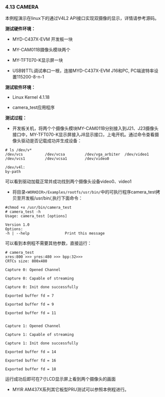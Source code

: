 ### 4.13 CAMERA

本例程演示在linux下的通过V4L2 API接口实现双摄像的显示，详情请参考源码。

**测试硬件环境：**

* MYD-C437X-EVM 开发板一块
* MY-CAM011B摄像头模块两个

* MY-TFT070-K显示屏一块

* USB转TTL调试串口一根，连接MYD-C437X-EVM J16和PC, PC端波特率设置115200-8-n-1

**测试软件环境：**

* Linux Kernel 4.1.18

* camera\_test应用程序

**测试过程：**

* 开发板关机，将两个个摄像头模块MY-CAM011B分别接入到J21、J23摄像头接口中，MY-TFT070-K显示屏接入J8显示接口，上电开机。通过命令查看摄像头驱动是否记载成功并生成设备：

```
# ls /dev/v*
/dev/vcs          /dev/vcsa         /dev/vga_arbiter  /dev/video1
/dev/vcs1         /dev/vcsa1        /dev/video0

/dev/v4l:
by-path
```

可以看到驱动加载正常并成功找到两个摄像头设备video0、video1

* 将目录`<WORKDIR>/Examples/rootfs/usr/bin/`中的可执行程序camera\_test拷贝至开发板/usr/bin/,执行下面命令：

```
#chmod +x /usr/bin/camera_test
# camera_test -h
Usage: camera_test [options]

Version 1.0 
Options:
-h | --help                Print this message
```

可以看到本例程不需要其他参数，直接运行：

```
# camera_test 
xres:800 >>> yres:480 >>> bpp:32>>>
CRTCs size: 800x480

Capture 0: Opened Channel

Capture 0: Capable of streaming

Capture 0: Init done successfully

Exported buffer fd = 7

Exported buffer fd = 9

Exported buffer fd = 11


Capture 1: Opened Channel

Capture 1: Capable of streaming

Capture 1: Init done successfully

Exported buffer fd = 14

Exported buffer fd = 16

Exported buffer fd = 18
```

运行成功后即可在7寸LCD显示屏上看到两个摄像头的画面

* MYIR AM437X系列其它板型PRU测试可以参照本例程进行。



